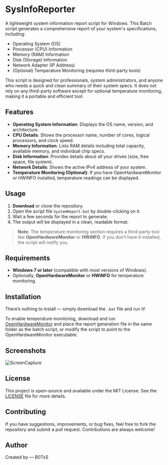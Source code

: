 # SysInfoReporter

A lightweight system information report script for Windows. This Batch script generates a comprehensive report of your system's specifications, including:

- Operating System (OS)
- Processor (CPU) Information
- Memory (RAM) Information
- Disk (Storage) Information
- Network Adapter (IP Address)
- (Optional) Temperature Monitoring (requires third-party tools)

This script is designed for professionals, system administrators, and anyone who needs a quick and clean summary of their system specs. It does not rely on any third-party software except for optional temperature monitoring, making it a portable and efficient tool.

## Features

- **Operating System Information**: Displays the OS name, version, and architecture.
- **CPU Details**: Shows the processor name, number of cores, logical processors, and clock speed.
- **Memory Information**: Lists RAM details including total capacity, available memory, and individual chip specs.
- **Disk Information**: Provides details about all your drives (size, free space, file system).
- **Network Details**: Shows the active IPv4 address of your system.
- **Temperature Monitoring (Optional)**: If you have OpenHardwareMonitor or HWiNFO installed, temperature readings can be displayed.

## Usage

1. **Download** or clone the repository.
2. Open the script file `SystemReport.bat` by double-clicking on it.
3. Wait a few seconds for the report to generate.
4. The output will be displayed in a clean, readable format.

> **Note:** The temperature monitoring section requires a third-party tool like **OpenHardwareMonitor** or **HWiNFO**. If you don’t have it installed, the script will notify you.


## Requirements

- **Windows 7 or later** (compatible with most versions of Windows).
- Optionally, **OpenHardwareMonitor** or **HWiNFO** for temperature monitoring.


## Installation

There’s nothing to install — simply download the `.bat` file and run it! 

To enable temperature monitoring, download and run [OpenHardwareMonitor](https://openhardwaremonitor.org/) and place the report generation file in the same folder as the batch script, or modify the script to point to the OpenHardwareMonitor executable.

## Screenshots

![ScreenCapture](https://github.com/user-attachments/assets/327fc628-2010-43ad-ba65-38a03619eb3b)




## License

This project is open-source and available under the MIT License. See the [LICENSE](LICENSE) file for more details.


## Contributing

If you have suggestions, improvements, or bug fixes, feel free to fork the repository and submit a pull request. Contributions are always welcome!

## Author

Created by — B0TxS

